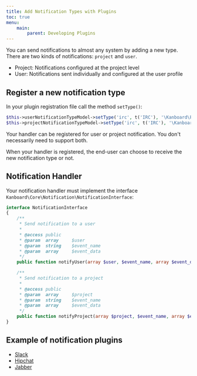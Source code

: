 ```yaml
---
title: Add Notification Types with Plugins
toc: true
menu:
    main:
        parent: Developing Plugins
---
```


You can send notifications to almost any system by adding a new type.
There are two kinds of notifications: `project` and `user`.

- Project: Notifications configured at the project level
- User: Notifications sent individually and configured at the user profile

Register a new notification type
--------------------------------

In your plugin registration file call the method `setType()`:

```php
$this->userNotificationTypeModel->setType('irc', t('IRC'), '\Kanboard\Plugin\IRC\Notification\IrcHandler');
$this->projectNotificationTypeModel->setType('irc', t('IRC'), '\Kanboard\Plugin\IRC\Notification\IrcHandler');
```

Your handler can be registered for user or project notification. You don't necessarily need to support both.

When your handler is registered, the end-user can choose to receive the new notification type or not.

Notification Handler
--------------------

Your notification handler must implement the interface `Kanboard\Core\Notification\NotificationInterface`:

```php
interface NotificationInterface
{
    /**
     * Send notification to a user
     *
     * @access public
     * @param  array     $user
     * @param  string    $event_name
     * @param  array     $event_data
     */
    public function notifyUser(array $user, $event_name, array $event_data);

    /**
     * Send notification to a project
     *
     * @access public
     * @param  array     $project
     * @param  string    $event_name
     * @param  array     $event_data
     */
    public function notifyProject(array $project, $event_name, array $event_data);
}
```

Example of notification plugins
-------------------------------

- [Slack](https://github.com/kanboard/plugin-slack)
- [Hipchat](https://github.com/kanboard/plugin-hipchat)
- [Jabber](https://github.com/kanboard/plugin-jabber)
